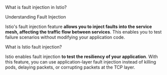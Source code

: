 What is fault injection in Istio?

Understanding Fault Injection  
  
Istio's fault injection feature **allows you to inject faults into the service mesh, affecting the traffic flow between services**. This enables you to test failure scenarios without modifying your application code.


What is Istio fault injection?

Istio enables fault injection **to test the resiliency of your application**. With this feature, you can use application-layer fault injection instead of killing pods, delaying packets, or corrupting packets at the TCP layer.
